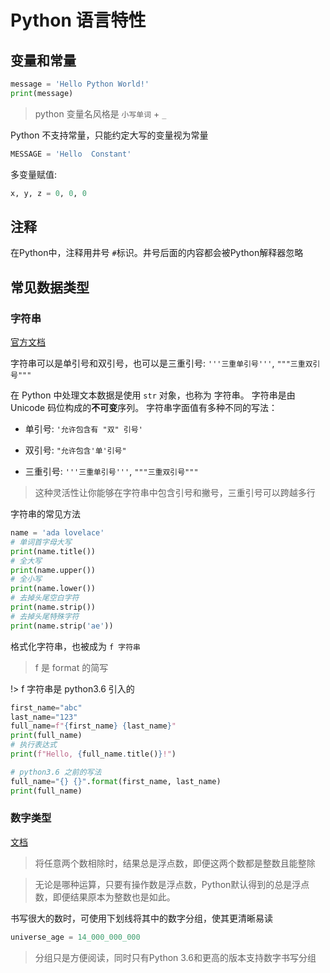 # Python 语言特性

## 变量和常量

```python
message = 'Hello Python World!'
print(message)
```

> python 变量名风格是 `小写单词` +  `_`

Python 不支持常量，只能约定大写的变量视为常量

```python
MESSAGE = 'Hello  Constant'
```

多变量赋值:

```python
x, y, z = 0, 0, 0
```

## 注释

在Python中，注释用井号 `#`标识。井号后面的内容都会被Python解释器忽略

## 常见数据类型

### 字符串

[官方文档](https://docs.python.org/zh-cn/3/library/stdtypes.html#text-sequence-type-str)

字符串可以是单引号和双引号，也可以是三重引号: `'''三重单引号'''`, `"""三重双引号"""`

在 Python 中处理文本数据是使用 `str` 对象，也称为 字符串。 字符串是由 Unicode 码位构成的**不可变**序列。 字符串字面值有多种不同的写法：

- 单引号: `'允许包含有 "双" 引号'`

- 双引号: `"允许包含'单'引号"`

- 三重引号: `'''三重单引号'''`, `"""三重双引号"""`

> 这种灵活性让你能够在字符串中包含引号和撇号，三重引号可以跨越多行

字符串的常见方法

```python
name = 'ada lovelace'
# 单词首字母大写
print(name.title())
# 全大写
print(name.upper())
# 全小写
print(name.lower())
# 去掉头尾空白字符
print(name.strip())
# 去掉头尾特殊字符
print(name.strip('ae'))
```

格式化字符串，也被成为 `f 字符串`

> f 是 format 的简写

!> f 字符串是 python3.6 引入的

```python
first_name="abc"
last_name="123"
full_name=f"{first_name} {last_name}"
print(full_name)
# 执行表达式
print(f"Hello, {full_name.title()}!")

# python3.6 之前的写法
full_name="{} {}".format(first_name, last_name)
print(full_name)
```

### 数字类型

[文档](https://docs.python.org/zh-cn/3/library/stdtypes.html#numeric-types-int-float-complex)

> 将任意两个数相除时，结果总是浮点数，即便这两个数都是整数且能整除

> 无论是哪种运算，只要有操作数是浮点数，Python默认得到的总是浮点数，即便结果原本为整数也是如此。

书写很大的数时，可使用下划线将其中的数字分组，使其更清晰易读

```python
universe_age = 14_000_000_000
```

> 分组只是方便阅读，同时只有Python 3.6和更高的版本支持数字书写分组

### 